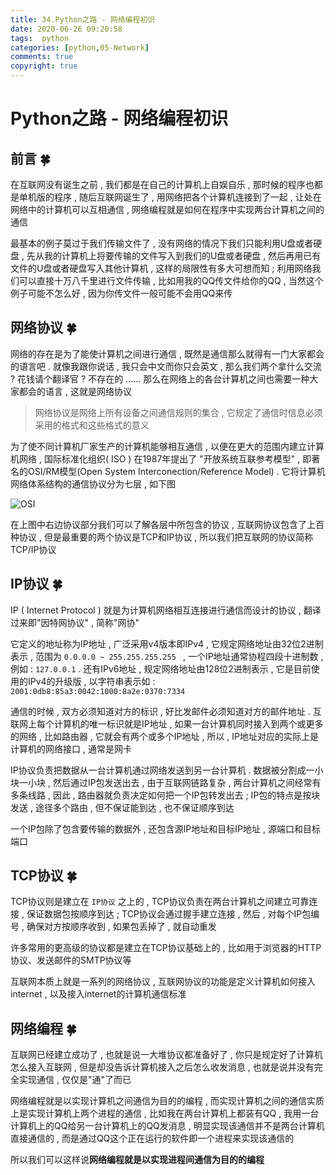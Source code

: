 ```yaml
---
title: 34.Python之路 - 网络编程初识
date: 2020-06-26 09:20:58
tags:  python
categories: [python,05-Network]
comments: true
copyright: true
---
```




# Python之路 - 网络编程初识

## 前言  🍀

在互联网没有诞生之前 , 我们都是在自己的计算机上自娱自乐 , 那时候的程序也都是单机版的程序 , 随后互联网诞生了 , 用网络把各个计算机连接到了一起 , 让处在网络中的计算机可以互相通信 , 网络编程就是如何在程序中实现两台计算机之间的通信

最基本的例子莫过于我们传输文件了 , 没有网络的情况下我们只能利用U盘或者硬盘 , 先从我的计算机上将要传输的文件写入到我们的U盘或者硬盘 , 然后再用已有文件的U盘或者硬盘写入其他计算机 , 这样的局限性有多大可想而知 ; 利用网络我们可以直接十万八千里进行文件传输 , 比如用我的QQ传文件给你的QQ , 当然这个例子可能不怎么好 , 因为你传文件一般可能不会用QQ来传

<!--more-->

## 网络协议  🍀

网络的存在是为了能使计算机之间进行通信 , 既然是通信那么就得有一门大家都会的语言吧 . 就像我跟你说话 , 我只会中文而你只会英文 , 那么我们两个拿什么交流 ? 花钱请个翻译官 ? 不存在的 ...... 那么在网络上的各台计算机之间也需要一种大家都会的语言 , 这就是网络协议

> 网络协议是网络上所有设备之间通信规则的集合 , 它规定了通信时信息必须采用的格式和这些格式的意义 

为了使不同计算机厂家生产的计算机能够相互通信 , 以便在更大的范围内建立计算机网络 , 国际标准化组织( ISO ) 在1987年提出了 "开放系统互联参考模型" , 即著名的OSI/RM模型(Open System Interconection/Reference Model) . 它将计算机网络体系结构的通信协议分为七层 , 如下图

![OSI](http://oux34p43l.bkt.clouddn.com/OSI.png)

在上图中右边协议部分我们可以了解各层中所包含的协议 , 互联网协议包含了上百种协议 , 但是最重要的两个协议是TCP和IP协议 , 所以我们把互联网的协议简称TCP/IP协议

## IP协议  🍀

IP ( Internet Protocol ) 就是为计算机网络相互连接进行通信而设计的协议 , 翻译过来即"因特网协议" , 简称"网协"

它定义的地址称为IP地址 , 广泛采用v4版本即IPv4 , 它规定网络地址由32位2进制表示 , 范围为 `0.0.0.0 ~ 255.255.255.255 ` , 一个IP地址通常协程四段十进制数 , 例如 : ` 127.0.0.1 `  . 还有IPv6地址 , 规定网络地址由128位2进制表示 , 它是目前使用的IPv4的升级版 , 以字符串表示如 : `2001:0db8:85a3:0042:1000:8a2e:0370:7334 `

通信的时候 , 双方必须知道对方的标识 , 好比发邮件必须知道对方的邮件地址 . 互联网上每个计算机的唯一标识就是IP地址 , 如果一台计算机同时接入到两个或更多的网络 , 比如路由器 , 它就会有两个或多个IP地址 , 所以 , IP地址对应的实际上是计算机的网络接口 , 通常是网卡

IP协议负责把数据从一台计算机通过网络发送到另一台计算机 . 数据被分割成一小块一小块 , 然后通过IP包发送出去 , 由于互联网链路复杂 , 两台计算机之间经常有多条线路 , 因此 , 路由器就负责决定如何把一个IP包转发出去 ; IP包的特点是按块发送 , 途径多个路由 , 但不保证能到达 , 也不保证顺序到达

一个IP包除了包含要传输的数据外 , 还包含源IP地址和目标IP地址 , 源端口和目标端口

## TCP协议  🍀

TCP协议则是建立在 ` IP协议 ` 之上的 , TCP协议负责在两台计算机之间建立可靠连接 , 保证数据包按顺序到达 ; TCP协议会通过握手建立连接 , 然后 , 对每个IP包编号 , 确保对方按顺序收到 , 如果包丢掉了 , 就自动重发

许多常用的更高级的协议都是建立在TCP协议基础上的 , 比如用于浏览器的HTTP协议、发送邮件的SMTP协议等

互联网本质上就是一系列的网络协议 , 互联网协议的功能是定义计算机如何接入internet , 以及接入internet的计算机通信标准

## 网络编程  🍀

互联网已经建立成功了 , 也就是说一大堆协议都准备好了 , 你只是规定好了计算机怎么接入互联网 , 但是却没告诉计算机接入之后怎么收发消息 , 也就是说并没有完全实现通信 , 仅仅是"通"了而已

网络编程就是以实现计算机之间通信为目的的编程 , 而实现计算机之间的通信实质上是实现计算机上两个进程的通信 , 比如我在两台计算机上都装有QQ , 我用一台计算机上的QQ给另一台计算机上的QQ发消息 , 明显实现该通信并不是两台计算机直接通信的 , 而是通过QQ这个正在运行的软件即一个进程来实现该通信的

所以我们可以这样说**网络编程就是以实现进程间通信为目的的编程** 


